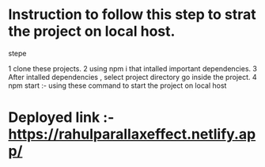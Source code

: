 # Instruction to follow this step to strat the project on local host.

stepe 

1 clone these projects.
2 using npm i that intalled important dependencies.
3 After intalled dependencies , select project directory go inside the project.
4 npm start :- using these command to start the project on local host 


 # Deployed link :- https://rahulparallaxeffect.netlify.app/

